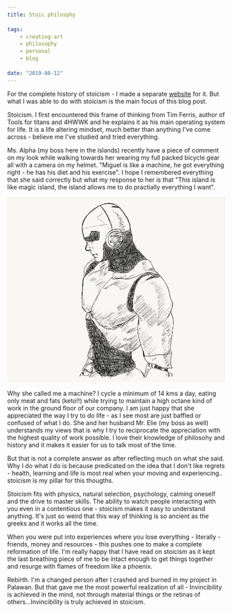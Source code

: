 ```yaml
---
title: Stoic philosphy

tags:
    - creating-art
    - philosophy
    - personal
    - blog

date: "2019-08-12"
---
```


For the complete history of stoicism - I made a separate [website](https://migueldeguzman.github.io/stoicism/public/index.html) for it. But what I was able to do with stoicism is the main focus of this blog post.

Stoicism. I first encountered this frame of thinking from Tim Ferris, author of Tools for titans and 4HWWK and he explains it as his main operating system for life. It is a life altering mindset, much better than anything I've come across - believe me I've studied and tried everything. 

Ms. Alpha (my boss here in the islands) recently have a piece of comment on my look while walking towards her wearing my full packed bicycle gear all with a camera on my helmet. "Miguel is like a machine, he got everything right - he has his diet and his exercise". I hope I remembered everything that she said correctly but what my response to her is that "This island is like magic island, the island allows me to do practially everything I want". 

![machine](machine.jpg)

Why she called me a machine? I cycle a minimum of 14 kms a day, eating only meat and fats (keto!!) while trying to maintain a high octane kind of work in the ground floor of our company. I am just happy that she appreciated the way I try to do life - as I see most are just baffled or confused of what I do. She and her husband Mr. Elie (my boss as well) understands my views that is why I try to reciprocate the appreciation with the highest quality of work possible. I love their knowledge of philosohy and history and it makes it easier for us to talk most of the time. 

But that is not a complete answer as after reflecting much on what she said.  Why I do what I do is because predicated on the idea that I don't like regrets - health, learning and life is most real when your moving and experiencing.. stoicism is my pillar for this thougths. 

Stoicism fits with physics, natural selection, psychology, calming oneself and the drive to master skills. The ability to watch people interacting with you even in a contentious one - stoicism makes it easy to understand anything. It's just so weird that this way of thinking is so ancient as the greeks and it works all the time. 

When you were put into experiences where you lose everything - literally - friends, money and resources - this pushes one to make a complete reformation of life. I'm really happy that I have read on stoicism as it kept the last breathing piece of me to be intact enough to get things together and resurge with flames of freedom like a phoenix. 

Rebirth. I'm a changed person after I crashed and burned in my project in Palawan. But that gave me the most powerful realization of all - Invincibility is achieved in the mind, not through material things or the retinas of others...Invincibility is truly achieved in stoicism.


